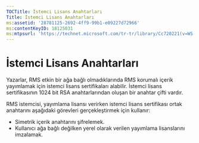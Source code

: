 ```yaml
---
TOCTitle: İstemci Lisans Anahtarları
Title: İstemci Lisans Anahtarları
ms:assetid: '28781125-2692-4ff9-99b1-e09227d72966'
ms:contentKeyID: 18125031
ms:mtpsurl: 'https://technet.microsoft.com/tr-tr/library/Cc720221(v=WS.10)'
---
```


İstemci Lisans Anahtarları
==========================

Yazarlar, RMS etkin bir ağa bağlı olmadıklarında RMS korumalı içerik yayımlamak için istemci lisans sertifikaları alabilir. İstemci lisans sertifikasının 1024 bit RSA anahtarlarından oluşan bir anahtar çifti vardır.

RMS istemcisi, yayımlama lisansı verirken istemci lisans sertifikası ortak anahtarını aşağıdaki görevleri gerçekleştirmek için kullanır:

-   Simetrik içerik anahtarını şifrelemek.
-   Kullanıcı ağa bağlı değilken yerel olarak verilen yayımlama lisanslarını imzalamak.

